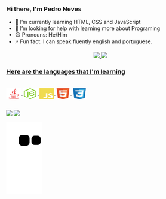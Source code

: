 ### Hi there, I'm Pedro Neves

- 🌱 I’m currently learning HTML, CSS and JavaScript
- 🤔 I’m looking for help with learning more about Programing
- 😄 Pronouns: He/Him
- ⚡ Fun fact: I can speak fluently english and portuguese.

<div align="center">
  <a href="https://github.com/PedroN3ves">
  <img height="180em" src="https://github-readme-stats.vercel.app/api?username=PedroN3ves&show_icons=true&theme=gruvbox&include_all_commits=true&count_private=true"/>
  <img height="180em" src="https://github-readme-stats.vercel.app/api/top-langs/?username=PedroN3ves&layout=compact&langs_count=7&theme=gruvbox"/>
</div>

### Here are the languages that I'm learning

<div style="display: inline_block"><br>
  <img align="center" alt="Java" height="30" width="40" src="https://raw.githubusercontent.com/devicons/devicon/master/icons/java/java-plain.svg">
  <img align="center" alt="NodeJs" height="30" width="40" src="https://raw.githubusercontent.com/devicons/devicon/master/icons/nodejs/nodejs-plain.svg">
  <img align="center" alt="Js" height="30" width="40" src="https://raw.githubusercontent.com/devicons/devicon/master/icons/javascript/javascript-plain.svg">
  <img align="center" alt="HTML" height="30" width="40" src="https://raw.githubusercontent.com/devicons/devicon/master/icons/html5/html5-original.svg">
  <img align="center" alt="CSS" height="30" width="40" src="https://raw.githubusercontent.com/devicons/devicon/master/icons/css3/css3-original.svg">
</div>

##

<div>

  <a href="https://instagram.com/P_n3ves" target="_blank"><img src="https://img.shields.io/badge/-Instagram-%23E4405F?style=for-the-badge&logo=instagram&logoColor=white" target="_blank"></a>
  <a href = "mailto:pedroholiveira784@gmail.com"><img src="https://img.shields.io/badge/-Gmail-%23333?style=for-the-badge&logo=gmail&logoColor=white" target="_blank"></a> 

</div>

![Snake animation](https://github.com/PedroN3ves/PedroN3ves/blob/output/github-contribution-grid-snake.svg)
